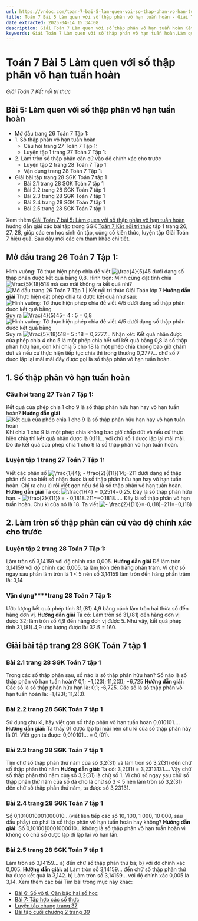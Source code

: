 ```yaml
---
url: https://vndoc.com/toan-7-bai-5-lam-quen-voi-so-thap-phan-vo-han-tuan-hoan-270899
title: Toán 7 Bài 5 Làm quen với số thập phân vô hạn tuần hoàn - Giải Toán 7 Kết nối tri thức - VnDoc.com
date_extracted: 2025-04-14 15:34:08
description: Giải Toán 7 Làm quen với số thập phân vô hạn tuần hoàn Kết nối tri thức gồm lời giải chi tiết cho từng bài tập trong SGK Toán 7 cho các em học sinh tham khảo luyện Giải Toán 7 hiệu quả.
keywords: Giải Toán 7 Làm quen với số thập phân vô hạn tuần hoàn,Làm quen với số thập phân vô hạn tuần hoàn,Giải Toán 7 kết nối tri thức Làm quen với số thập phân vô hạn tuần hoàn,toán lớp 7 kết nối tri thức Làm quen với số thập phân vô hạn tuần hoàn,toán 7,toán lớp 7,giải toán lớp 7,giải toán 7,toán lớp 7 kết nối tri thức,toán 7 kết nối tri thức,giải toán 7 tập 1 kết nối tri thức,bài 5 làm quen với số thập phân vô hạn tuần hoàn,toán 7 bài 5,toán lớp 7 bài 5
---
```


# Toán 7 Bài 5 Làm quen với số thập phân vô hạn tuần hoàn
 _Giải Toán 7 Kết nối tri thức_
## Bài 5: Làm quen với số thập phân vô hạn tuần hoàn
  * Mở đầu trang 26 Toán 7 Tập 1: 
  * 1\. Số thập phân vô hạn tuần hoàn
    * Câu hỏi trang 27 Toán 7 Tập 1: 
    * Luyện tập 1 trang 27 Toán 7 Tập 1:
  * 2\. Làm tròn số thập phân căn cứ vào độ chính xác cho trước
    * Luyện tập 2 trang 28 Toán 7 Tập 1:
    * Vận dụng trang 28 Toán 7 Tập 1:
  * Giải bài tập trang 28 SGK Toán 7 tập 1
    * Bài 2.1 trang 28 SGK Toán 7 tập 1 
    * Bài 2.2 trang 28 SGK Toán 7 tập 1 
    * Bài 2.3 trang 28 SGK Toán 7 tập 1 
    * Bài 2.4 trang 28 SGK Toán 7 tập 1 
    * Bài 2.5 trang 28 SGK Toán 7 tập 1 

Xem thêm
[Giải Toán 7 bài 5: Làm quen với số thập phân vô hạn tuần hoàn](<https://vndoc.com/toan-7-bai-5-lam-quen-voi-so-thap-phan-vo-han-tuan-hoan-270899>) hướng dẫn giải các bài tập trong SGK [Toán 7 Kết nối tri thức](<https://vndoc.com/toan-7-tap-1-kntt>) tập 1 trang 26, 27, 28, giúp các em học sinh ôn tập, củng cố kiến thức, luyện tập Giải Toán 7 hiệu quả. Sau đây mời các em tham khảo chi tiết.
## **Mở đầu trang 26 Toán 7 Tập 1:**
Hình vuông: Tớ thực hiện phép chia để viết ![\\frac{4}{5}](https://i.vdoc.vn/data/image/blank.png)45 dưới dạng số thập phân được kết quả bằng 0,8.
Hình tròn: Mình cũng đặt tính chia ![\\frac{5}{18}](https://i.vdoc.vn/data/image/blank.png)518 mà sao mãi không ra kết quả nhỉ?
![Mở đầu trang 26 Toán 7 Tập 1 | Kết nối tri thức Giải Toán lớp 7 ](https://i.vdoc.vn/data/image/2024/09/27/mo-dau-trang-26-toan-7-tap-1.png)
**Hướng dẫn giải**
Thực hiện đặt phép chia ta được kết quả như sau:
![Hình vuông: Tớ thực hiện phép chia để viết 4/5 dưới dạng số thập phân được kết quả bằng ](https://i.vdoc.vn/data/image/2024/09/27/mo-dau-trang-26-toan-7-tap-1-1.png)
Suy ra ![\\frac{4}{5}](https://i.vdoc.vn/data/image/blank.png)45= 4 : 5 = 0,8
![Hình vuông: Tớ thực hiện phép chia để viết 4/5 dưới dạng số thập phân được kết quả bằng ](https://i.vdoc.vn/data/image/2024/09/27/mo-dau-trang-26-toan-7-tap-1-2.png)
Suy ra ![\\frac{5}{18}](https://i.vdoc.vn/data/image/blank.png)518= 5 : 18 = 0,2777...
Nhận xét: Kết quả nhận được của phép chia 4 cho 5 là một phép chia hết với kết quả bằng 0,8 là số thập phân hữu hạn, còn khi chia 5 cho 18 là một phép chia không bao giờ chấm dứt và nếu cứ thực hiện tiếp tục chia thì trong thương 0,2777… chữ số 7 được lặp lại mãi mãi đây được gọi là số thập phân vô hạn tuần hoàn.
## **1\. Số thập phân vô hạn tuần hoàn**
### **Câu hỏi trang 27 Toán 7 Tập 1:**
Kết quả của phép chia 1 cho 9 là số thập phân hữu hạn hay vô hạn tuần hoàn?
**Hướng dẫn giải**
![Kết quả của phép chia 1 cho 9 là số thập phân hữu hạn hay vô hạn tuần hoàn](https://i.vdoc.vn/data/image/2023/09/27/cau-hoi-trang-27-toan-7-tap-1.png)
Khi chia 1 cho 9 là một phép chia không bao giờ chấp dứt và nếu cứ thực hiện chia thì kết quả nhận được là 0,111… với chữ số 1 được lặp lại mãi mãi. Do đó kết quả của phép chia 1 cho 9 là số thập phân vô hạn tuần hoàn.
### **Luyện tập 1 trang 27 Toán 7 Tập 1:**
Viết các phân số ![\\frac{1}{4}; - \\frac{2}{{11}}](https://i.vdoc.vn/data/image/blank.png)14;−211 dưới dạng số thập phân rồi cho biết số nhận được là số thập phân hữu hạn hay vô hạn tuần hoàn.
Chỉ ra chu kì rồi viết gọn nếu đó là số thập phân vô hạn tuần hoàn.
**Hướng dẫn giải**
Ta có: ![\\frac{1}{4} = 0,25](https://i.vdoc.vn/data/image/blank.png)14=0,25. Đây là số thập phân hữu hạn.
\- ![\\frac{2}{{11}} = - 0,1818.](https://i.vdoc.vn/data/image/blank.png)211=−0,1818..... Đây là số thập phân vô hạn tuần hoàn. Chu kì của nó là 18. Ta viết ![- \\frac{2}{{11}}=-0,\(18\)](https://i.vdoc.vn/data/image/blank.png)−211=−0,\(18\)
## 2\. Làm tròn số thập phân căn cứ vào độ chính xác cho trước
### **Luyện tập 2 trang 28 Toán 7 Tập 1:**
Làm tròn số 3,14159 với độ chính xác 0,005.
**Hướng dẫn giải**
Để làm tròn 3,14159 với độ chính xác 0,005, ta làm tròn đến hàng phần trăm.
Vì chữ số ngay sau phần làm tròn là 1 < 5 nên số 3,14159 làm tròn đến hàng phần trăm là: 3,14
### **Vận dụng****trang 28 Toán 7 Tập 1:**
Ước lượng kết quả phép tính 31,\(81\).4,9 bằng cách làm tròn hai thừa số đến hàng đơn vị.
**Hướng dẫn giải**
Ta có: Làm tròn số 31,\(81\) đến hàng đơn vị được 32; làm tròn số 4,9 đến hàng đơn vị được 5.
Như vậy, kết quả phép tính 31,\(81\).4,9 ước lượng được là: 32.5 = 160.
## Giải bài tập trang 28 SGK Toán 7 tập 1
### Bài 2.1 trang 28 SGK Toán 7 tập 1
Trong các số thập phân sau, số nào là số thập phân hữu hạn? Số nào là số thập phân vô hạn tuần hoàn?
0,1; −1,\(23\); 11,2\(3\); −6,725
**Hướng dẫn giải:**
Các số là số thập phân hữu hạn là: 0,1; -6,725.
Các số là số thập phân vô hạn tuần hoàn là: -1,\(23\); 11,2\(3\).
### Bài 2.2 trang 28 SGK Toán 7 tập 1
Sử dụng chu kì, hãy viết gọn số thập phân vô hạn tuần hoàn 0,010101….
**Hướng dẫn giải:**
Ta thấy 01 được lặp lại mãi nên chu kì của số thập phân này là 01.
Viết gọn ta được: 0,010101… = 0,\(01\).
### Bài 2.3 trang 28 SGK Toán 7 tập 1
Tìm chữ số thập phân thứ năm của số 3,2\(31\) và làm tròn số 3,2\(31\) đến chữ số thập phân thứ năm
**Hướng dẫn giải:**
Ta có: 3,2\(31\) = 3,2313131….
Vậy chữ số thập phân thứ năm của số 3,2\(31\) là chữ số 1.
Vì chữ số ngay sau chữ số thập phân thứ năm của số đã cho là chữ số 3 < 5 nên làm tròn số 3,2\(31\) đến chữ số thập phân thứ năm, ta được số 3,23131.
### Bài 2.4 trang 28 SGK Toán 7 tập 1
Số 0,1010010001000010…\(viết liên tiếp các số 10, 100, 1 000, 10 000, sau dấu phẩy\) có phải là số thập phân vô hạn tuần hoàn hay không?
**Hướng dẫn giải:**
Số 0,1010010001000010… không là số thập phân vô hạn tuần hoàn vì không có chữ số được lặp đi lặp lại vô hạn lần.
### Bài 2.5 trang 28 SGK Toán 7 tập 1
Làm tròn số 3,14159…
a\) đến chữ số thập phân thứ ba;
b\) với độ chính xác 0,005.
**Hướng dẫn giải:**
a\) Làm tròn số 3,14159… đến chữ số thập phân thứ ba được kết quả là 3,142.
b\) Làm tròn số 3,14159… với độ chính xác 0,005 là 3,14.
Xem thêm các bài Tìm bài trong mục này khác:
  * [Bài 6: Số vô tỉ. Căn bậc hai số học](</toan-7-bai-6-so-vo-ti-can-bac-hai-so-hoc-270904>)
  * [Bài 7: Tập hợp các số thực](</toan-7-bai-7-tap-hop-cac-so-thuc-270906>)
  * [Luyện tập chung trang 37](</toan-7-luyen-tap-chung-trang-37-270920>)
  * [Bài tập cuối chương 2 trang 39](</toan-7-bai-tap-cuoi-chuong-2-trang-39-270927>)

